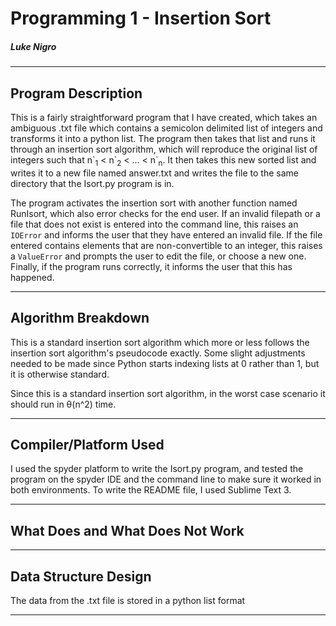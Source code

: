# Programming 1 - Insertion Sort
##### Luke Nigro

---
## Program Description
This is a fairly straightforward program that I have created, which takes an ambiguous .txt file which contains a semicolon delimited list of integers and transforms it into a python list. The program then takes that list and runs it through an insertion sort algorithm, which will reproduce the original list of integers such that n\`<sub>1</sub> < n\`<sub>2</sub> < ... < n\`<sub>n</sub>. It then takes this new sorted list and writes it to a new file named answer.txt and writes the file to the same directory that the Isort.py program is in.

The program activates the insertion sort with another function named RunIsort, which also error checks for the end user. If an invalid filepath or a file that does not exist is entered into the command line, this raises an `IOError` and informs the user that they have entered an invalid file. If the file entered contains elements that are non-convertible to an integer, this raises a `ValueError` and prompts the user to edit the file, or choose a new one. Finally, if the program runs correctly, it informs the user that this has happened.

---

## Algorithm Breakdown
This is a standard insertion sort algorithm which more or less follows the insertion sort algorithm's pseudocode exactly. Some slight adjustments needed to be made since Python starts indexing lists at 0 rather than 1, but it is otherwise standard.

Since this is a standard insertion sort algorithm, in the worst case scenario it should run in &theta;(n^2)
time.

---
## Compiler/Platform Used

I used the spyder platform to write the Isort.py program, and tested the program on the spyder IDE and the command line to make sure it worked in both environments. To write the README file, I used Sublime Text 3.

---
## What Does and What Does Not Work

---
## Data Structure Design
The data from the .txt file is stored in a python list format 

---